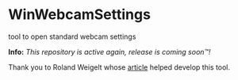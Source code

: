 # WinWebcamSettings
tool to open standard webcam settings

**Info:** *This repository is active again, release is coming soon™!*

Thank you to Roland Weigelt whose [article](https://weblogs.asp.net/rweigelt/how-to-access-webcam-properties-from-c) helped develop this tool.
